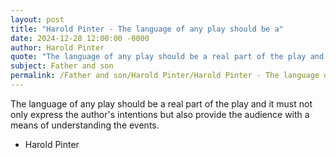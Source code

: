 ```yaml
---
layout: post
title: "Harold Pinter - The language of any play should be a"
date: 2024-12-28 12:00:00 -0000
author: Harold Pinter
quote: "The language of any play should be a real part of the play and it must not only express the author's intentions but also provide the audience with a means of understanding the events."
subject: Father and son
permalink: /Father and son/Harold Pinter/Harold Pinter - The language of any play should be a
---
```


The language of any play should be a real part of the play and it must not only express the author's intentions but also provide the audience with a means of understanding the events.

- Harold Pinter
